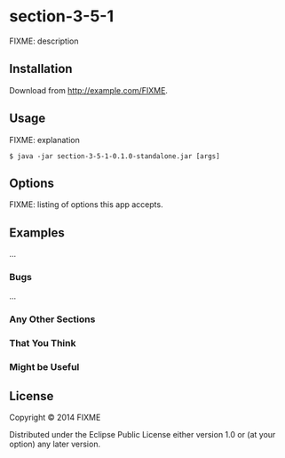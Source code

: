 # section-3-5-1

FIXME: description

## Installation

Download from http://example.com/FIXME.

## Usage

FIXME: explanation

    $ java -jar section-3-5-1-0.1.0-standalone.jar [args]

## Options

FIXME: listing of options this app accepts.

## Examples

...

### Bugs

...

### Any Other Sections
### That You Think
### Might be Useful

## License

Copyright © 2014 FIXME

Distributed under the Eclipse Public License either version 1.0 or (at
your option) any later version.
